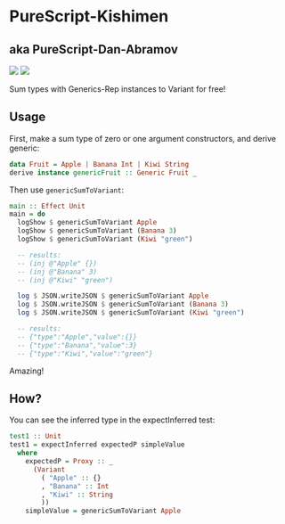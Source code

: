 # PureScript-Kishimen

## aka PureScript-Dan-Abramov

![](https://i.imgur.com/SiCbrx8.jpg) ![](https://i.imgur.com/MNr1Hzr.jpg)

Sum types with Generics-Rep instances to Variant for free!

## Usage

First, make a sum type of zero or one argument constructors, and derive generic:

```purs
data Fruit = Apple | Banana Int | Kiwi String
derive instance genericFruit :: Generic Fruit _
```

Then use `genericSumToVariant`:

```purs
main :: Effect Unit
main = do
  logShow $ genericSumToVariant Apple
  logShow $ genericSumToVariant (Banana 3)
  logShow $ genericSumToVariant (Kiwi "green")

  -- results:
  -- (inj @"Apple" {})
  -- (inj @"Banana" 3)
  -- (inj @"Kiwi" "green")

  log $ JSON.writeJSON $ genericSumToVariant Apple
  log $ JSON.writeJSON $ genericSumToVariant (Banana 3)
  log $ JSON.writeJSON $ genericSumToVariant (Kiwi "green")

  -- results:
  -- {"type":"Apple","value":{}}
  -- {"type":"Banana","value":3}
  -- {"type":"Kiwi","value":"green"}
```

Amazing!

## How?

You can see the inferred type in the expectInferred test:

```purs
test1 :: Unit
test1 = expectInferred expectedP simpleValue
  where
    expectedP = Proxy :: _
      (Variant
        ( "Apple" :: {}
        , "Banana" :: Int
        , "Kiwi" :: String
        ))
    simpleValue = genericSumToVariant Apple
```
